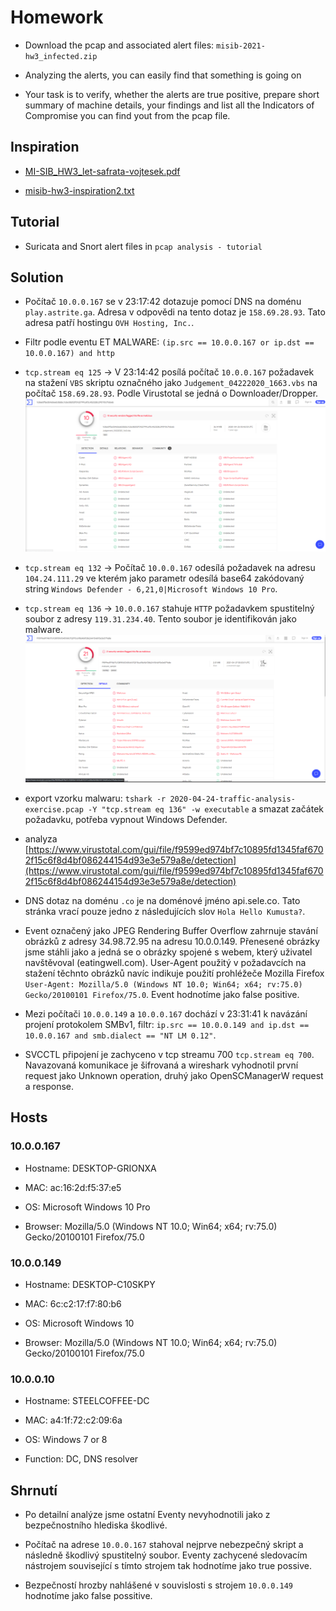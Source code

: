 # Homework

- Download the pcap and associated alert files: `misib-2021-hw3_infected.zip`

- Analyzing the alerts, you can easily find that something is going on

- Your task is to verify, whether the alerts are true positive, prepare short summary of machine details, your findings and list all the Indicators of Compromise you can find yout from the pcap file.

## Inspiration

- [MI-SIB_HW3_let-safrata-vojtesek.pdf](MI-SIB_HW3_let-safrata-vojtesek.pdf)

- [misib-hw3-inspiration2.txt](misib-hw3-inspiration2.txt)

## Tutorial

- Suricata and Snort alert files in `pcap analysis - tutorial`

## Solution

- Počítač `10.0.0.167` se v 23:17:42 dotazuje pomocí DNS na doménu `play.astrite.ga`. Adresa v odpovědi na tento dotaz je `158.69.28.93`. Tato adresa patří hostingu `OVH Hosting, Inc.`.

- Filtr podle eventu ET MALWARE: `(ip.src == 10.0.0.167 or ip.dst == 10.0.0.167) and http`

- `tcp.stream eq 125` -> V 23:14:42 posílá počítač `10.0.0.167` požadavek na stažení `VBS` skriptu označného jako `Judgement_04222020_1663.vbs` na počítač `158.69.28.93`. Podle Virustotal se jedná o Downloader/Dropper. ![./misib-2021-hw3/files_from_pcap/virustotal1.png](./misib-2021-hw3/files_from_pcap/virustotal1.png)

- `tcp.stream eq 132` -> Počítač `10.0.0.167` odesílá požadavek na adresu `104.24.111.29` ve kterém jako parametr odesílá base64 zakódovaný string `Windows Defender - 6,21,0|Microsoft Windows 10 Pro`.

- `tcp.stream eq 136` -> `10.0.0.167` stahuje `HTTP` požadavkem spustitelný soubor z adresy `119.31.234.40`. Tento soubor je identifikován jako malware. ![misib-2021-hw3/files_from_pcap/virustotal2.png](misib-2021-hw3/files_from_pcap/virustotal2.png)

- export vzorku malwaru: `tshark -r 2020-04-24-traffic-analysis-exercise.pcap -Y "tcp.stream eq 136" -w executable` a smazat začátek požadavku, potřeba vypnout Windows Defender.

- analyza [https://www.virustotal.com/gui/file/f9599ed974bf7c10895fd1345faf6702f15c6f8d4bf086244154d93e3e579a8e/detection](https://www.virustotal.com/gui/file/f9599ed974bf7c10895fd1345faf6702f15c6f8d4bf086244154d93e3e579a8e/detection)

- DNS dotaz na doménu `.co` je na doménové jméno api.sele.co. Tato stránka vrací pouze jedno z následujících slov `Hola Hello Kumusta?`.

- Event označený jako JPEG Rendering Buffer Overflow zahrnuje stavání obrázků z adresy 34.98.72.95 na adresu 10.0.0.149. Přenesené obrázky jsme stáhli jako a jedná se o obrázky spojené s webem, který uživatel navštěvoval (eatingwell.com). User-Agent použitý v požadavcích na stažení těchnto obrázků navíc indikuje použití prohléžeče Mozilla Firefox `User-Agent: Mozilla/5.0 (Windows NT 10.0; Win64; x64; rv:75.0) Gecko/20100101 Firefox/75.0`. Event hodnotíme jako false positive.

- Mezi počítači `10.0.0.149` a `10.0.0.167` dochází v 23:31:41 k navázání projení protokolem SMBv1, filtr: `ip.src == 10.0.0.149 and ip.dst == 10.0.0.167 and smb.dialect == "NT LM 0.12"`.

- SVCCTL připojení je zachyceno v tcp streamu 700 `tcp.stream eq 700`. Navazovaná komunikace je šifrovaná a wireshark vyhodnotil první request jako Unknown operation, druhý jako OpenSCManagerW request a response.

## Hosts

### 10.0.0.167

- Hostname: DESKTOP-GRIONXA

- MAC: ac:16:2d:f5:37:e5

- OS: Microsoft Windows 10 Pro

- Browser:  Mozilla/5.0 (Windows NT 10.0; Win64; x64; rv:75.0) Gecko/20100101 Firefox/75.0

### 10.0.0.149

- Hostname: DESKTOP-C10SKPY

- MAC: 6c:c2:17:f7:80:b6

- OS: Microsoft Windows 10

- Browser: Mozilla/5.0 (Windows NT 10.0; Win64; x64; rv:75.0) Gecko/20100101 Firefox/75.0

### 10.0.0.10

- Hostname: STEELCOFFEE-DC

- MAC: a4:1f:72:c2:09:6a

- OS: Windows 7 or 8

- Function: DC, DNS resolver

## Shrnutí

- Po detailní analýze jsme ostatní Eventy nevyhodnotili jako z bezpečnostního hlediska škodlivé.

- Počítač na adrese `10.0.0.167` stahoval nejprve nebezpečný skript a následně škodlivý spustitelný soubor. Eventy zachycené sledovacím nástrojem související s tímto strojem tak hodnotíme jako true possive.

- Bezpečností hrozby nahlášené v souvislosti s strojem `10.0.0.149` hodnotíme jako false possitive.
